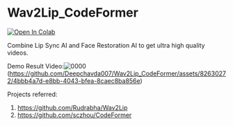 # Wav2Lip_CodeFormer

[![Open In Colab](https://colab.research.google.com/assets/colab-badge.svg)](https://colab.research.google.com/drive/1ZDo1GhLQyoUm7ou-H5qX__iS_0B3bu3k#scrollTo=tfXGjVvlxRVS)

Combine Lip Sync AI and Face Restoration AI to get ultra high quality videos.

Demo Result Video:![0000](https://github.com/Deepchavda007/Wav2Lip_CodeFormer/assets/82630272/5d83f12c-6489-4957-91b1-31bc795aee65)
(https://github.com/Deepchavda007/Wav2Lip_CodeFormer/assets/82630272/4bbb4a7d-e8bb-4043-bfea-8caec8ba856e)



Projects referred:
1. https://github.com/Rudrabha/Wav2Lip
2. https://github.com/sczhou/CodeFormer

